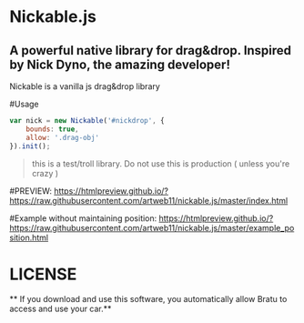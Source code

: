 # Nickable.js
## A powerful native library for drag&amp;drop. Inspired by Nick Dyno, the amazing developer!

Nickable is a vanilla js drag&drop library

#Usage
```javascript
var nick = new Nickable('#nickdrop', {
	bounds: true,
	allow: '.drag-obj'
}).init();
```

> this is a test/troll library. Do not use this is production ( unless you're crazy )

#PREVIEW:
https://htmlpreview.github.io/?https://raw.githubusercontent.com/artweb11/nickable.js/master/index.html

#Example without maintaining position:
https://htmlpreview.github.io/?https://raw.githubusercontent.com/artweb11/nickable.js/master/example_position.html

# LICENSE

** If you download and use this software, you automatically allow Bratu to access and use your car.**
